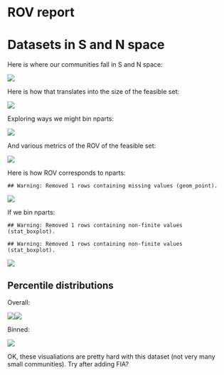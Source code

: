 ROV report
================

Datasets in S and N space
=========================

Here is where our communities fall in S and N space:

![](rov_files/figure-markdown_github/datasets%20in%20s%20and%20n%20space-1.png)

Here is how that translates into the size of the feasible set:

![](rov_files/figure-markdown_github/size%20of%20fs-1.png)

Exploring ways we might bin nparts:

![](rov_files/figure-markdown_github/nparts%20distribution-1.png)

And various metrics of the ROV of the feasible set:

![](rov_files/figure-markdown_github/fs%20rov-1.png)

Here is how ROV corresponds to nparts:

    ## Warning: Removed 1 rows containing missing values (geom_point).

![](rov_files/figure-markdown_github/rov%20lognparts-1.png)

If we bin nparts:

    ## Warning: Removed 1 rows containing non-finite values (stat_boxplot).

    ## Warning: Removed 1 rows containing non-finite values (stat_boxplot).

![](rov_files/figure-markdown_github/binned%20nparts%20ROV-1.png)

Percentile distributions
------------------------

Overall:

![](rov_files/figure-markdown_github/percentiles%20overall-1.png)![](rov_files/figure-markdown_github/percentiles%20overall-2.png)

Binned:

![](rov_files/figure-markdown_github/binned%20percentiles-1.png)

OK, these visualiations are pretty hard with this dataset (not very many small communities). Try after adding FIA?
